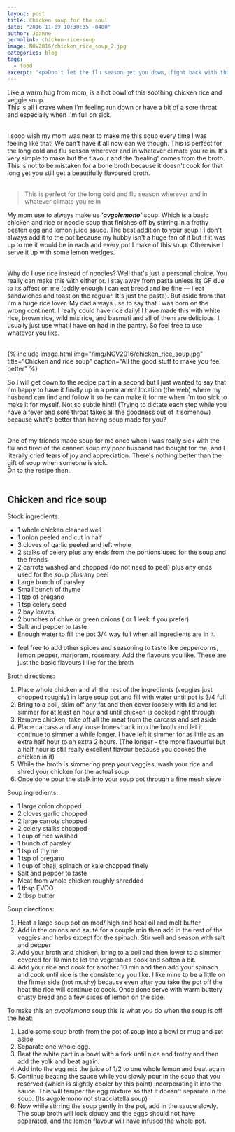 ```yaml
---
layout: post
title: Chicken soup for the soul
date: "2016-11-09 10:30:35 -0400"
author: Joanne
permalink: chicken-rice-soup
image: NOV2016/chicken_rice_soup_2.jpg
categories: blog
tags:
  - food
excerpt: "<p>Don't let the flu season get you down, fight back with this hearty soup</p>"
---
```


Like a warm hug from mom, is a hot bowl of this soothing chicken rice and veggie soup.  
This is all I crave when I'm feeling run down or have a bit of a sore throat and especially when I'm full on sick.
<br><br>

I sooo wish my mom was near to make me this soup every time I was feeling like that! We can't have it all now can we though.  This is perfect for the long cold and flu season wherever and in whatever climate you're in. It's very simple to make but the flavour and the 'healing' comes from the broth. This is not to be mistaken for a bone broth because it doesn't cook for that long yet you still get a beautifully flavoured broth.
<br><br>

> This is perfect for the long cold and flu season wherever and in whatever climate you're in

My mom use to always make us **&lsquo;*avgolemono*&rsquo;** soup. Which is a basic chicken and rice or noodle soup that finishes off by stirring in a frothy beaten egg and lemon juice sauce.  The best addition to your soup!! I don't always add it to the pot because my hubby isn't a huge fan of it but if it was up to me it would be in each and every pot I make of this soup. Otherwise I serve it up with some lemon wedges.
<br><br>

Why do I use rice instead of noodles?  Well that's just a personal choice. You really can make this with either or.  I stay away from pasta unless its GF due to its affect on me (oddly enough I can eat bread and be fine &mdash; I eat sandwiches and toast on the regular. It's just the pasta).  But aside from that I'm a huge rice lover.  My dad always use to say that I was born on the wrong continent.  I really could have rice daily! I have made this with white rice, brown rice, wild mix rice, and basmati and all of them are delicious. I usually just use what I have on had in the pantry. So feel free to use whatever you like.   
<br>

{% include image.html
            img="/img/NOV2016/chicken_rice_soup.jpg"
            title="Chicken and rice soup"
            caption="All the good stuff to make you feel better" %}

So I will get down to the recipe part in a second but I just wanted to say that I'm happy to have it finally up in a permanent location (the web) where my husband can find and follow it so he can make it for me when I'm too sick to make it for myself. Not so subtle hint!! (Trying to dictate each step while you have a fever and sore throat takes all the goodness out of it somehow) because what's better than having soup made for you?
<br><br>

One of my friends made soup for me once when I was really sick with the flu and tired of the canned soup my poor husband had bought for me, and I literally cried tears of joy and appreciation. There's nothing better than the gift of soup when someone is sick.  
On to the recipe then..
<br><br>

## Chicken and rice soup

Stock ingredients:

* 1 whole chicken cleaned well
* 1 onion peeled and cut in half
* 3 cloves of garlic peeled and left whole
* 2 stalks of celery plus any ends from the portions used for the soup and the fronds
* 2 carrots washed and chopped (do not need to peel) plus any ends used for the soup plus any peel
* Large bunch of parsley
* Small bunch of thyme
* 1 tsp of oregano
* 1 tsp celery seed
* 2 bay leaves
* 2 bunches of chive or green onions ( or 1 leek if you prefer)
* Salt and pepper to taste
* Enough water to fill the pot 3/4 way full when all ingredients are in it.  

- feel free to add other spices and seasoning to taste like peppercorns, lemon pepper, marjoram, rosemary. Add the flavours you like.  These are just the basic flavours I like for the broth

Broth directions:

1. Place whole chicken and all the rest of the ingredients (veggies just chopped roughly) in large soup pot and fill with water until pot is 3/4 full
2. Bring to a boil, skim off any fat and then cover loosely with lid and let simmer for at least an hour and until chicken is cooked right through
3. Remove chicken, take off all the meat from the carcass and set aside
4. Place carcass and any loose bones back into the broth and let it continue to simmer a while longer.  I have left it simmer for as little as an extra half hour to an extra 2 hours. (The longer - the more flavourful but a half hour is still really excellent flavour because you cooked the chicken in it)
5. While the broth is simmering prep your veggies, wash your rice and shred your chicken for the actual soup
6. Once done pour the stalk into your soup pot through a fine mesh sieve

Soup ingredients:

* 1 large onion chopped
* 2 cloves garlic chopped
* 2 large carrots chopped
* 2 celery stalks chopped
* 1 cup of rice washed
* 1 bunch of parsley
* 1 tsp of thyme
* 1 tsp of oregano
* 1 cup of bhaji, spinach or kale chopped finely
* Salt and pepper to taste
* Meat from whole chicken roughly shredded
* 1 tbsp EVOO
* 2 tbsp butter

Soup directions:

1. Heat a large soup pot on med/ high and heat oil and melt butter
2. Add in the onions and sauté for a couple min then add in the rest of the veggies and herbs except for the spinach.  Stir well and season with salt and pepper
3. Add your broth and chicken, bring to a boil and then lower to a simmer covered for 10 min to let the vegetables cook and soften a bit.
4. Add your rice and cook for another 10 min and then add your spinach and cook until rice is the consistency you like.  I like mine to be a little on the firmer side (not mushy) because even after you take the pot off the heat the rice will continue to cook. Once done serve with warm buttery crusty bread and a few slices of lemon on the side.

To make this an *avgolemono* soup this is what you do when the soup is off the heat:

1. Ladle some soup broth from the pot of soup into a bowl or mug and set aside
2. Separate one whole egg.  
3. Beat the white part in a bowl with a fork until nice and frothy and then add the yolk and beat again.
4. Add into the egg mix the juice of 1/2 to one whole lemon and beat again
5. Continue beating the sauce while you slowly pour in the soup that you reserved (which is slightly cooler by this point) incorporating it into the sauce.  This will temper the egg mixture so that it doesn't separate in the soup. (Its avgolemono not stracciatella soup)
6. Now while stirring the soup gently in the pot, add in the sauce slowly. The soup broth will look cloudy and the eggs should not have separated, and the lemon flavour will have infused the whole pot.  
